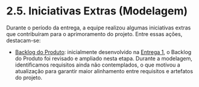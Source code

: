 # 2.5. Iniciativas Extras (Modelagem)

Durante o período da entrega, a equipe realizou algumas iniciativas extras que contribuíram para o aprimoramento do projeto. Entre essas ações, destacam-se:

- [Backlog do Produto](../Extra/2.5.1.BacklogDoProduto.md): inicialmente desenvolvido na [Entrega 1](https://unbarqdsw2025-2-turma02.github.io/2025.2_T02_G6_AquiTemFCTE_Entrega_01/#/Extra/1.5.3.BacklogDoProduto), o Backlog do Produto foi revisado e ampliado nesta etapa. Durante a modelagem, identificamos requisitos ainda não contemplados, o que motivou a atualização para garantir maior alinhamento entre requisitos e artefatos do projeto.
